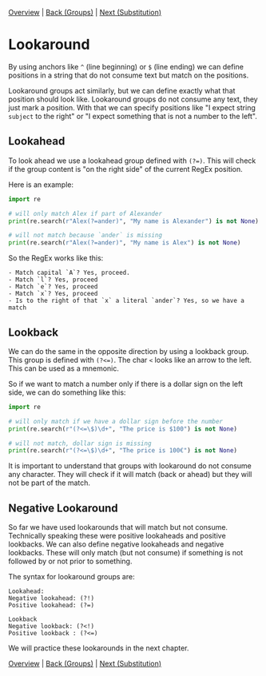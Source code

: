 [Overview](./overview.md) | [Back (Groups)](./groups.md) | [Next (Substitution)](./sub.md)

# Lookaround

By using anchors like `^` (line beginning) or `$` (line ending) we can define positions in a string that do not consume text but match on the positions.

Lookaround groups act similarly, but we can define exactly what that position should look like. Lookaround groups do not consume any text, they just mark a position. With that we can specify positions like "I expect string `subject` to the right" or "I expect something that is not a number to the left".

## Lookahead
To look ahead we use a lookahead group defined with `(?=)`. This will check if the group content is "on the right side" of the current RegEx position.

Here is an example:
```python
import re

# will only match Alex if part of Alexander
print(re.search(r"Alex(?=ander)", "My name is Alexander") is not None)

# will not match because `ander` is missing
print(re.search(r"Alex(?=ander)", "My name is Alex") is not None)
```
So the RegEx works like this:

    - Match capital `A`? Yes, proceed.
    - Match `l`? Yes, proceed
    - Match `e`? Yes, proceed
    - Match `x`? Yes, proceed
    - Is to the right of that `x` a literal `ander`? Yes, so we have a match

## Lookback
We can do the same in the opposite direction by using a lookback group. This group is defined with `(?<=)`. The char `<` looks like an arrow to the left. This can be used as a mnemonic.

So if we want to match a number only if there is a dollar sign on the left side, we can do something like this:

```python
import re

# will only match if we have a dollar sign before the number
print(re.search(r"(?<=\$)\d+", "The price is $100") is not None)

# will not match, dollar sign is missing
print(re.search(r"(?<=\$)\d+", "The price is 100€") is not None)
```

It is important to understand that groups with lookaround do not consume any character. They will check if it will match (back or ahead) but they will not be part of the match.

## Negative Lookaround
So far we have used lookarounds that will match but not consume. Technically speaking these were positive lookaheads and positive lookbacks. We can also define negative lookaheads and negative lookbacks. These will only match (but not consume) if something is not followed by or not prior to something. 

The syntax for lookaround groups are:

    Lookahead:
    Negative lookahead: (?!)
    Positive lookahead: (?=)

    Lookback
    Negative lookback: (?<!)
    Positive lookback : (?<=)

We will practice these lookarounds in the next chapter.

[Overview](./overview.md) | [Back (Groups)](./groups.md) | [Next (Substitution)](./sub.md)
